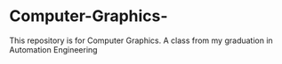 # Computer-Graphics-
This repository is for Computer Graphics. A class from my graduation in Automation Engineering
